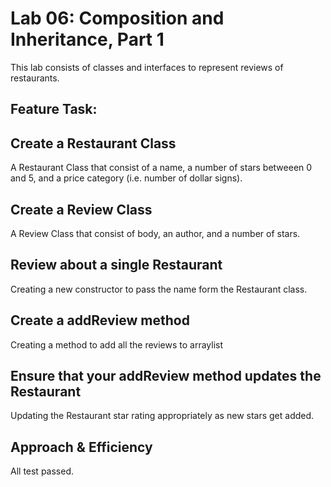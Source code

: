 # Lab 06: Composition and Inheritance, Part 1
This lab consists of classes and interfaces to represent reviews of restaurants.

## Feature Task:
## Create a Restaurant Class
A Restaurant Class that consist of a name, a number of stars betweeen 0 and 5, and a price category (i.e. number of dollar signs).

## Create a Review Class
A Review Class that consist of body, an author, and a number of stars.

## Review about a single Restaurant
Creating a new constructor to pass the name form the Restaurant class. 

## Create a addReview method
Creating a method to add all the reviews to arraylist

## Ensure that your addReview method updates the Restaurant
Updating the Restaurant star rating appropriately as new stars get added.

## Approach & Efficiency
All test passed.
